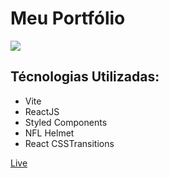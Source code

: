 <h1>Meu Portfólio</h1>

<img src="https://user-images.githubusercontent.com/90631825/196215156-00f8d077-09eb-46eb-9968-5c80d4829db5.png"/>


<div>
<h2>Técnologias Utilizadas:</h2>
<ul>

<li>Vite</li>
<li>ReactJS</li>
<li>Styled Components</li>
<li>NFL Helmet</li>
<li>React CSSTransitions</li>

</ul>
</div>


<a href="https://meu-portfolio-two-tau.vercel.app/">Live</a>


